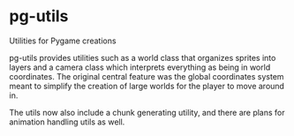 # pg-utils
Utilities for Pygame creations

pg-utils provides utilities such as a world class that organizes sprites into layers and a camera class which interprets everything as being in world coordinates.
The original central feature was the global coordinates system meant to simplify the creation of large worlds for the player to move around in.

The utils now also include a chunk generating utility, and there are plans for animation handling utils as well.
